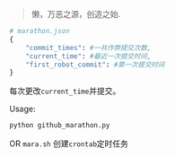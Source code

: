 > 懒，万恶之源，创造之始.

```python
# marathon.json
{
    "commit_times": #一共作弊提交次数,
    "current_time": #最近一次提交时间,
    "first_robot_commit": #第一次提交时间
}
```

每次更改`current_time`并提交。

Usage:
```python
python github_marathon.py
```
OR
`mara.sh` 创建`crontab`定时任务

